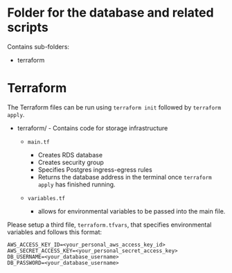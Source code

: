 # Folder for the database and related scripts
Contains sub-folders:
- terraform

# Terraform

The Terraform files can be run using `terraform init` followed by `terraform apply`.

- terraform/ - Contains code for storage infrastructure
    - `main.tf` 
        - Creates RDS database 
        - Creates security group
        - Specifies Postgres ingress-egress rules
        - Returns the database address in the terminal once `terraform apply` has finished running.

    - `variables.tf`
        - allows for environmental variables to be passed into the main file.

Please setup a third file, `terraform.tfvars`, that specifies environmental variables and follows this format:
```
AWS_ACCESS_KEY_ID=<your_personal_aws_access_key_id>
AWS_SECRET_ACCESS_KEY=<your_personal_secret_access_key>
DB_USERNAME=<your_database_username>
DB_PASSWORD=<your_database_username>
```

